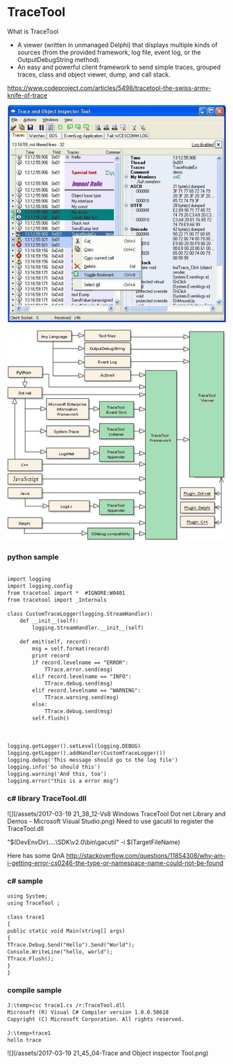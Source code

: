 # TraceTool

What is TraceTool
* A viewer (written in unmanaged Delphi) that displays multiple kinds of sources (from the provided framework, log file, event log, or the OutputDebugString method).
* An easy and powerful client framework to send simple traces, grouped traces, class and object viewer, dump, and call stack.

https://www.codeproject.com/articles/5498/tracetool-the-swiss-army-knife-of-trace

![](/assets/server1.jpg)

![](/assets/overview.jpg)

### python sample

```

import logging
import logging.config
from tracetool import *  #IGNORE:W0401
from tracetool import _Internals

class CustomTraceLogger(logging.StreamHandler):
    def __init__(self):
	    logging.StreamHandler.__init__(self)

    def emit(self, record):
		msg = self.format(record)
		print record
		if record.levelname == "ERROR":
			TTrace.error.send(msg)
		elif record.levelname == "INFO":
			TTrace.debug.send(msg)
		elif record.levelname == "WARNING":
			TTrace.warning.send(msg)
		else:
			TTrace.debug.send(msg)
		self.flush()



logging.getLogger().setLevel(logging.DEBUG)
logging.getLogger().addHandler(CustomTraceLogger())
logging.debug('This message should go to the log file')
logging.info('So should this')
logging.warning('And this, too')
logging.error("this is a error msg")
```

### c# library TraceTool.dll
![](/assets/2017-03-19 21_38_12-Vs8 Windows TraceTool Dot net Library and Demos - Microsoft Visual Studio.png)
Need to use gacutil to register the TraceTool.dll

"$(DevEnvDir)..\..\SDK\v2.0\bin\gacutil" -i $(TargetFileName)

Here has some QnA
http://stackoverflow.com/questions/11854308/why-am-i-getting-error-cs0246-the-type-or-namespace-name-could-not-be-found

### c# sample
```
using System;
using TraceTool ;

class trace1
{
public static void Main(string[] args)
{
TTrace.Debug.Send("Hello").Send("World");
Console.WriteLine("hello, world");
TTrace.Flush();
}
}
```

### compile sample
```
J:\temp>csc trace1.cs /r:TraceTool.dll
Microsoft (R) Visual C# Compiler version 1.0.0.50618
Copyright (C) Microsoft Corporation. All rights reserved.

J:\temp>trace1
hello trace
```
![](/assets/2017-03-19 21_45_04-Trace and Object inspector Tool.png)

